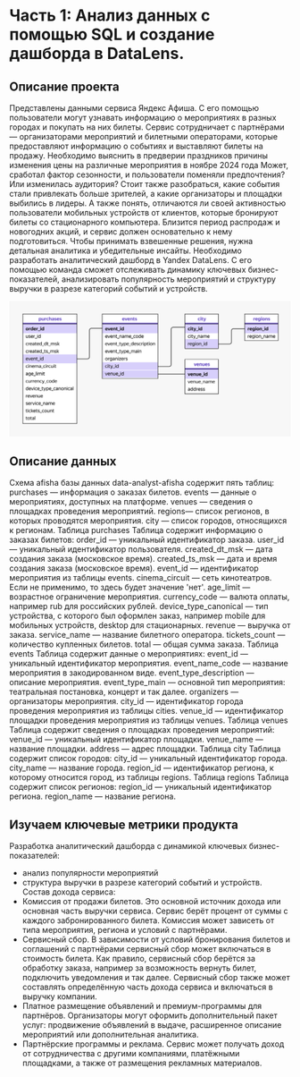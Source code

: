 # Часть 1: Анализ данных с помощью SQL и создание дашборда в DataLens.
## Описание проекта
Представлены данными сервиса Яндекс Афиша. С его помощью пользователи могут узнавать информацию о мероприятиях 
в разных городах и покупать на них билеты. Сервис сотрудничает с партнёрами — организаторами мероприятий и билетными операторами, 
которые предоставляют информацию о событиях и выставляют билеты на продажу.
Необходимо выяснить в предверии праздников причины изменения цены на различные мероприятия в ноябре 2024 года
Может, сработал фактор сезонности, и пользователи поменяли предпочтения? Или изменилась аудитория? 
Стоит также разобраться, какие события стали привлекать больше зрителей, а какие организаторы и площадки выбились в лидеры. 
А также понять, отличаются ли своей активностью пользователи мобильных устройств от клиентов, которые бронируют билеты 
со стационарного компьютера.
Близится период распродаж и новогодних акций, и сервис должен основательно к нему подготовиться. 
Чтобы принимать взвешенные решения, нужна детальная аналитика и убедительные инсайты.
Необходимо разработать аналитический дашборд в Yandex DataLens. С его помощью команда сможет отслеживать динамику ключевых бизнес-показателей, 
анализировать популярность мероприятий и структуру выручки в разрезе категорий событий и устройств.

![ER-chart](https://github.com/dalv119/Data_Analist/blob/main/Afisha_Yandex/Afisha_yandex_0%20_ER_chart.png)

## Описание данных
Схема afisha базы данных data-analyst-afisha содержит пять таблиц:
purchases — информация о заказах билетов.
events — данные о мероприятиях, доступных на платформе.
venues — сведения о площадках проведения мероприятий.
regions— список регионов, в которых проводятся мероприятия.
city — список городов, относящихся к регионам.
Таблица purchases
Таблица содержит информацию о заказах билетов:
order_id — уникальный идентификатор заказа.
user_id — уникальный идентификатор пользователя.
created_dt_msk — дата создания заказа (московское время).
created_ts_msk — дата и время создания заказа (московское время).
event_id — идентификатор мероприятия из таблицы events.
cinema_circuit — сеть кинотеатров. Если не применимо, то здесь будет значение 'нет'.
age_limit — возрастное ограничение мероприятия.
currency_code — валюта оплаты, например rub для российских рублей.
device_type_canonical — тип устройства, с которого был оформлен заказ, например mobile для мобильных устройств, desktop для стационарных.
revenue — выручка от заказа.
service_name — название билетного оператора.
tickets_count — количество купленных билетов.
total — общая сумма заказа.
Таблица events
Таблица содержит данные о мероприятиях:
event_id — уникальный идентификатор мероприятия.
event_name_code — название мероприятия в закодированном виде.
event_type_description — описание мероприятия.
event_type_main — основной тип мероприятия: театральная постановка, концерт и так далее.
organizers — организаторы мероприятия.
city_id — идентификатор города проведения мероприятия из таблицы cities.
venue_id — идентификатор площадки проведения мероприятия из таблицы venues.
Таблица venues
Таблица содержит сведения о площадках проведения мероприятий:
venue_id — уникальный идентификатор площадки.
venue_name — название площадки.
address — адрес площадки.
Таблица city
Таблица содержит список городов:
city_id — уникальный идентификатор города.
city_name — название города.
region_id — идентификатор региона, к которому относится город, из таблицы regions.
Таблица regions
Таблица содержит список регионов:
region_id — уникальный идентификатор региона.
region_name — название региона.

## Изучаем ключевые метрики продукта
Разработка аналитический дашборда с динамикой ключевых бизнес-показателей: 
- анализ популярности мероприятий 
- структура выручки в разрезе категорий событий и устройств. 
Состав дохода сервиса:
- Комиссия от продажи билетов. Это основной источник дохода или основная часть выручки сервиса. Сервис берёт процент от суммы с каждого забронированного билета. Комиссия может зависеть от типа мероприятия, региона и условий с партнёрами.
- Сервисный сбор. В зависимости от условий бронирования билетов и соглашений с партнёрами сервисный сбор может включаться в стоимость билета. Как правило, сервисный сбор берётся за обработку заказа, например за возможность вернуть билет, подключить уведомления и так далее. Сервисный сбор также может составлять определённую часть дохода сервиса и включаться в выручку компании.
- Платное размещение объявлений и премиум-программы для партнёров. Организаторы могут оформить дополнительный пакет услуг: продвижение объявлений в выдаче, расширенное описание мероприятий или дополнительная аналитика.
- Партнёрские программы и реклама. Сервис может получать доход от сотрудничества с другими компаниями, платёжными площадками, а также от размещения рекламных материалов.